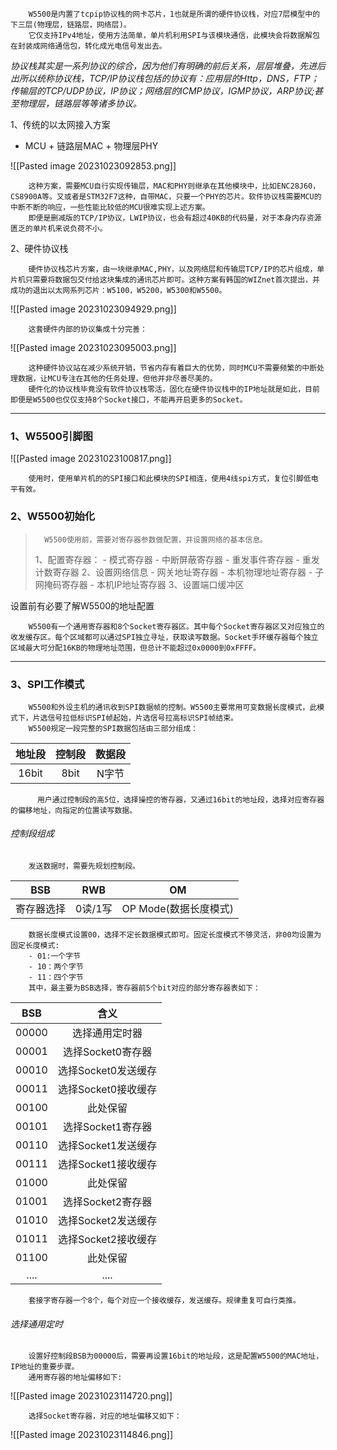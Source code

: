 		W5500是内置了tcpip协议栈的网卡芯片，1也就是所谓的硬件协议栈，对应7层模型中的下三层(物理层，链路层，网络层)。
		它仅支持IPv4地址，使用方法简单，单片机利用SPI与该模块通信，此模块会将数据解包在封装成网络通信包，转化成光电信号发出去。


_协议栈其实是一系列协议的综合，因为他们有明确的前后关系，层层堆叠，先进后出所以统称协议栈，TCP/IP协议栈包括的协议有：应用层的Http，DNS，FTP；传输层的TCP/UDP协议，IP协议；网络层的ICMP协议，IGMP协议，ARP协议;甚至物理层，链路层等等诸多协议。_

1、传统的以太网接入方案
- MCU + 链路层MAC + 物理层PHY

![[Pasted image 20231023092853.png]]

		这种方案，需要MCU自行实现传输层，MAC和PHY则继承在其他模块中，比如ENC28J60，CS8900A等。又或者是STM32F7这种，自带MAC，只要一个PHY的芯片。软件协议栈需要MCU的中断不断的响应，一些性能比较低的MCU很难实现上述方案。
		即便是删减版的TCP/IP协议，LWIP协议，也会有超过40KB的代码量，对于本身内存资源匮乏的单片机来说负荷不小。

2、硬件协议栈

		硬件协议栈芯片方案，由一块继承MAC,PHY，以及网络层和传输层TCP/IP的芯片组成，单片机只需要将数据包交付给这块集成的通讯芯片即可。这种方案有韩国的WIZnet首次提出，并成功的退出以太网系列芯片：W5100，W5200，W5300和W5500。

![[Pasted image 20231023094929.png]]

		这套硬件内部的协议集成十分完善：

![[Pasted image 20231023095003.png]]

		这种硬件协议站在减少系统开销，节省内存有着巨大的优势，同时MCU不需要频繁的中断处理数据，让MCU专注在其他的任务处理，但他并非尽善尽美的。
		硬件化的协议栈毕竟没有软件协议栈零活，固化在硬件协议栈中的IP地址就是如此，目前即便是W5500也仅仅支持8个Socket接口，不能再开启更多的Socket。


---

### 1、W5500引脚图

![[Pasted image 20231023100817.png]]

		使用时，使用单片机的的SPI接口和此模块的SPI相连，使用4线spi方式，复位引脚低电平有效。


### 2、W5500初始化

>		W5500使用前，需要对寄存器参数做配置，并设置网络的基本信息。
>1、配置寄存器：
>		- 模式寄存器
>		- 中断屏蔽寄存器
>		- 重发事件寄存器
>		- 重发计数寄存器
>2、设置网络信息
>		- 网关地址寄存器
>		- 本机物理地址寄存器
>		- 子网掩码寄存器
>		- 本机IP地址寄存器
>3、设置端口缓冲区

设置前有必要了解W5500的地址配置

		W5500有一个通用寄存器和8个Socket寄存器区。其中每个Socket寄存器区又对应独立的收发缓存区。每个区域都可以通过SPI独立寻址，获取读写数据。Socket手环缓存器每个独立区域最大可分配16KB的物理地址范围，但总计不能超过0x0000到0xFFFF。

----

### 3、SPI工作模式
		W5500和外设主机的通讯收到SPI数据帧的控制。W5500主要常用可变数据长度模式，此模式下，片选信号拉低标识SPI帧起始，片选信号拉高标识SPI帧结束。
		W5500规定一段完整的SPI数据包括由三部分组成：

|地址段|控制段|数据段|
|:---:|:---:|:---:|
|16bit|8bit|N字节|

		  用户通过控制段的高5位，选择操控的寄存器，又通过16bit的地址段，选择对应寄存器的偏移地址，向指定的位置读写数据。

###### 控制段组成
		发送数据时，需要先规划控制段。

|BSB|RWB|OM|
|:---:|:---:|:---:|
|寄存器选择|0读/1写|OP Mode(数据长度模式)|
		
		数据长度模式设置00，选择不定长数据模式即可。固定长度模式不够灵活，非00均设置为固定长度模式:
		- 01:一个字节
		- 10：两个字节
		- 11：四个字节
		其中，最主要为BSB选择，寄存器前5个bit对应的部分寄存器表如下：

|BSB|含义|
|:---:|:---:|
|00000|选择通用定时器|
|00001|选择Socket0寄存器|
|00010|选择Socket0发送缓存|
|00011|选择Socket0接收缓存|
|00100|此处保留|
|00101|选择Socket1寄存器|
|00110|选择Socket1发送缓存|
|00111|选择Socket1接收缓存|
|01000|此处保留|
|01001|选择Socket2寄存器|
|01010|选择Socket2发送缓存|
|01011|选择Socket2接收缓存|
|01100|此处保留|
|....|....|

		套接字寄存器一个8个，每个对应一个接收缓存，发送缓存。规律重复可自行类推。

###### 选择通用定时
		设置好控制段BSB为00000后，需要再设置16bit的地址段，这是配置W5500的MAC地址，IP地址的重要步骤。
		通用寄存器的地址偏移如下:


![[Pasted image 20231023114720.png]]



		选择Socket寄存器，对应的地址偏移又如下：

![[Pasted image 20231023114846.png]]